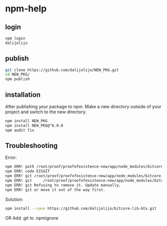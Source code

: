# npm-help

## login
```sh
npm login
dalijolijo
```

## publish
```sh
git clone https://github.com/dalijolijo/NEW_PKG.git
cd NEW_PKG/
npm publish
```

## installation
After publishing your package to npm. Make a new directory outside of your project and switch to the new directory.
```sh
npm install NEW_PKG
npm install NEW_PKG@^6.0.0
npm audit fix
```

## Troubleshooting
Error:
```sh
npm ERR! path /root/proof/proofofexistence-new/app/node_modules/bitcore-lib-btx
npm ERR! code EISGIT
npm ERR! git /root/proof/proofofexistence-new/app/node_modules/bitcore-lib-btx: Appears to be a git repo or submodule.
npm ERR! git     /root/proof/proofofexistence-new/app/node_modules/bitcore-lib-btx
npm ERR! git Refusing to remove it. Update manually,
npm ERR! git or move it out of the way first.
```
Solution:
```sh
npm install --save https://github.com/dalijolijo/bitcore-lib-btx.git
```
OR Add .git to .npmignore
